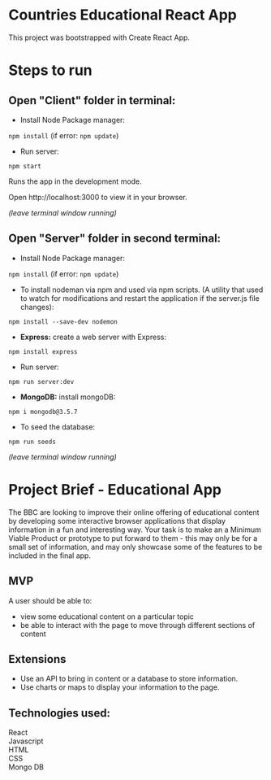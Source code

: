 # Countries Educational React App

This project was bootstrapped with Create React App.

# Steps to run

## Open "Client" folder in terminal: 


- Install Node Package manager:

`npm install` (if error: `npm update`)


- Run server:

`npm start` 

Runs the app in the development mode.

Open http://localhost:3000 to view it in your browser.

*(leave terminal window running)*



## Open "Server" folder in second terminal: 

- Install Node Package manager:

`npm install` (if error: `npm update`)

- To install nodeman via npm and used via npm scripts.
(A utility that used to watch for modifications and restart the application if the server.js file changes):

`npm install --save-dev nodemon`

- **Express:**
 create a web server with Express:
 
`npm install express`

- Run server:

`npm run server:dev` 



- **MongoDB:**
 install mongoDB: 
 
`npm i mongodb@3.5.7`



- To seed the database:

`npm run seeds`


*(leave terminal window running)*


# Project Brief - Educational App

The BBC are looking to improve their online offering of educational content by developing some interactive browser applications that display information in a fun and interesting way. Your task is to make an a Minimum Viable Product or prototype to put forward to them - this may only be for a small set of information, and may only showcase some of the features to be included in the final app.

## MVP

A user should be able to:

- view some educational content on a particular topic
- be able to interact with the page to move through different sections of content

## Extensions

- Use an API to bring in content or a database to store information.
- Use charts or maps to display your information to the page.

## Technologies used:

React<br>
Javascript<br>
HTML<br>
CSS<br>
Mongo DB<br>




